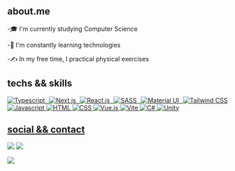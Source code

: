 
## about.me
<p align="justify">
-🎓 I'm currently studying Computer Science

-🌱 I'm constantly learning technologies

-✍️ In my free time, I practical physical exercises
</p>

## techs && skills
<p align="justify"><a href="https://"">
 <img alt="Typescript" src="https://img.shields.io/badge/typescript-%230d1117.svg?style=for-the-badge&logo=typescript"/>
 <img alt="Next.js" src="https://img.shields.io/badge/Next-%230d1117?style=for-the-badge&logo=next.js"/>
 <img alt="React.js" src="https://img.shields.io/badge/react-%230d1117.svg?style=for-the-badge&logo=react"/>
 <img alt="SASS" src="https://img.shields.io/badge/sass-%230d1117.svg?style=for-the-badge&logo=sass"/>
 <img alt="Material UI" src="https://img.shields.io/badge/mui-%230d1117.svg?style=for-the-badge&logo=mui"/>
 <img alt="Tailwind CSS" src="https://img.shields.io/badge/tailwindcss-%230d1117?style=for-the-badge&logo=tailwindcss"/>
 <img alt="Javascript" src="https://img.shields.io/badge/javascript-%230d1117.svg?style=for-the-badge&logo=javascript"/>
 <img alt="HTML" src="https://img.shields.io/badge/html5-%230d1117.svg?style=for-the-badge&logo=html5"/>
 <img alt="CSS" src="https://img.shields.io/badge/css3-%230d1117.svg?style=for-the-badge&logo=css3&logoColor=1572B6"/>
 <img alt="Vue.js" src="https://img.shields.io/badge/vuejs-%230d1117.svg?style=for-the-badge&logo=vuedotjs"/>
 <img alt="Vite" src="https://img.shields.io/badge/vite-%230d1117.svg?style=for-the-badge&logo=vite&logoColor=%23646CFF"/>
 <img alt="C#" src="https://img.shields.io/badge/C%23-%230d1117?style=for-the-badge&logo=c-sharp"/> 
 <img alt="Unity" src="https://img.shields.io/badge/unity-%230d1117.svg?style=for-the-badge&logo=unity"/>
</p>
 
## social && contact
<p align="justify">
<a href="https://www.linkedin.com/in/nathan-guimar%C3%A3es-a19b2414b/"><img src="https://img.shields.io/badge/linkedin-%230d1117.svg?style=for-the-badge&logo=linkedin&logoColor=0077B5"/></a>
<a href="https://instagram.com/natthan_zip?igshid=YmMyMTA2M2Y="><img src="https://img.shields.io/badge/guilherme.bermeo-%230d1117.svg?style=for-the-badge&logo=Instagram&logoColor=#E4405F"/></a>

<!-- <a href=""><img src="https://img.shields.io/badge/Telegram-%230d1117?style=for-the-badge&logo=telegram&logoColor=#E4405F"/></a> -->
<!-- <a href=""><img src="https://img.shields.io/badge/Spotify-%230d1117?style=for-the-badge&logo=spotify&logoColor=#1ED760"/></a> -->
<!-- <a href=""><img src="https://img.shields.io/badge/@GM__Bermeo-%230d1117.svg?style=for-the-badge&logo=Twitter&logoColor=#1DA1F2"/></a> -->
<a href="https://www.youtube.com/@solucionadev8519"><img src="https://img.shields.io/badge/Youtube-%230d1117.svg?style=for-the-badge&logo=YouTube&logoColor=ff0000"/></a>
</p>


<!--[![ Holopin board](https://holopin.me/)](https://holopin.io/)
--> 
